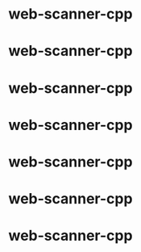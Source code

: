 # web-scanner-cpp
# web-scanner-cpp
# web-scanner-cpp
# web-scanner-cpp
# web-scanner-cpp
# web-scanner-cpp
# web-scanner-cpp
